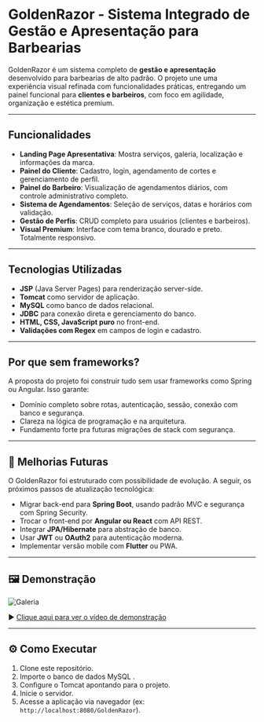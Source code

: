 # GoldenRazor - Sistema Integrado de Gestão e Apresentação para Barbearias

GoldenRazor é um sistema completo de **gestão e apresentação** desenvolvido para barbearias de alto padrão. O projeto une uma experiência visual refinada com funcionalidades práticas, entregando um painel funcional para **clientes e barbeiros**, com foco em agilidade, organização e estética premium.

---

## Funcionalidades

- **Landing Page Apresentativa**: Mostra serviços, galeria, localização e informações da marca.
- **Painel do Cliente**: Cadastro, login, agendamento de cortes e gerenciamento de perfil.
- **Painel do Barbeiro**: Visualização de agendamentos diários, com controle administrativo completo.
- **Sistema de Agendamentos**: Seleção de serviços, datas e horários com validação.
- **Gestão de Perfis**: CRUD completo para usuários (clientes e barbeiros).
- **Visual Premium**: Interface com tema branco, dourado e preto. Totalmente responsivo.

---

## Tecnologias Utilizadas

- **JSP** (Java Server Pages) para renderização server-side.
- **Tomcat** como servidor de aplicação.
- **MySQL** como banco de dados relacional.
- **JDBC** para conexão direta e gerenciamento do banco.
- **HTML, CSS, JavaScript puro** no front-end.
- **Validações com Regex** em campos de login e cadastro.
  
---

## Por que sem frameworks?

A proposta do projeto foi construir tudo sem usar frameworks como Spring ou Angular. Isso garante:

- Domínio completo sobre rotas, autenticação, sessão, conexão com banco e segurança.
- Clareza na lógica de programação e na arquitetura.
- Fundamento forte pra futuras migrações de stack com segurança.

---

## 🚀 Melhorias Futuras

O GoldenRazor foi estruturado com possibilidade de evolução. A seguir, os próximos passos de atualização tecnológica:

- Migrar back-end para **Spring Boot**, usando padrão MVC e segurança com Spring Security.
- Trocar o front-end por **Angular ou React** com API REST.
- Integrar **JPA/Hibernate** para abstração de banco.
- Usar **JWT** ou **OAuth2** para autenticação moderna.
- Implementar versão mobile com **Flutter** ou PWA.

---

## 🖼️ Demonstração

![Galeria](https://media.discordapp.net/attachments/1250289117909090375/1388249378422259752/image.png?ex=68604b7c&is=685ef9fc&hm=56dedd4c39ec03e5e621a4b2e7d288bbae6c9d29f2d344748f9d4ecb741b6d2a&=&format=webp&quality=lossless)

▶️ [Clique aqui para ver o vídeo de demonstração](https://youtu.be/ofKipAi2vL8)

---

## ⚙️ Como Executar

1. Clone este repositório.
2. Importe o banco de dados MySQL .
3. Configure o Tomcat apontando para o projeto.
4. Inicie o servidor.
5. Acesse a aplicação via navegador (ex: `http://localhost:8080/GoldenRazor`).


